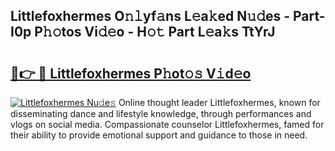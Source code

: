 ## Littlefoxhermes O𝚗𝚕yf𝚊ns L𝚎a𝚔ed N𝚞𝚍es - Part-I0p P𝚑𝚘tos Vi𝚍𝚎o - H𝚘𝚝 Part L𝚎a𝚔s TtYrJ

# <h2><a href="http://kfb5623.oniu.top/?m=Littlefoxhermes">🔗👉 🔴 Littlefoxhermes P𝚑ot𝚘𝚜 V𝚒d𝚎o</a></h2>

[![Littlefoxhermes Nu𝚍e𝚜](https://i.imgur.com/0qMVB7G.gif)](http://kfb5623.oniu.top/?m=Littlefoxhermes)
Online thought leader Littlefoxhermes, known for disseminating dance and lifestyle knowledge, through performances and vlogs on social media. Compassionate counselor Littlefoxhermes, famed for their ability to provide emotional support and guidance to those in need.  
